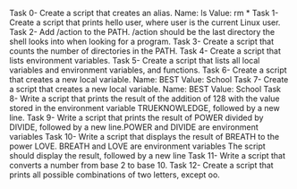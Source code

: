 Task 0- Create a script that creates an alias.
Name: ls
Value: rm *
Task 1- Create a script that prints hello user, where user is the current Linux user.
Task 2- Add /action to the PATH. /action should be the last directory the shell looks into when looking for a program.
Task 3- Create a script that counts the number of directories in the PATH.
Task 4- Create a script that lists environment variables.
Task 5- Create a script that lists all local variables and environment variables, and functions.
Task 6- Create a script that creates a new local variable. Name: BEST Value: School
Task 7- Create a script that creates a new local variable. Name: BEST Value: School
Task 8- Write a script that prints the result of the addition of 128 with the value stored in the environment variable TRUEKNOWLEDGE, followed by a new line.
Task 9- Write a script that prints the result of POWER divided by DIVIDE, followed by a new line.POWER and DIVIDE are environment variables
Task 10- Write a script that displays the result of BREATH to the power LOVE. BREATH and LOVE are environment variables
The script should display the result, followed by a new line
Task 11- Write a script that converts a number from base 2 to base 10.
Task 12- Create a script that prints all possible combinations of two letters, except oo.
